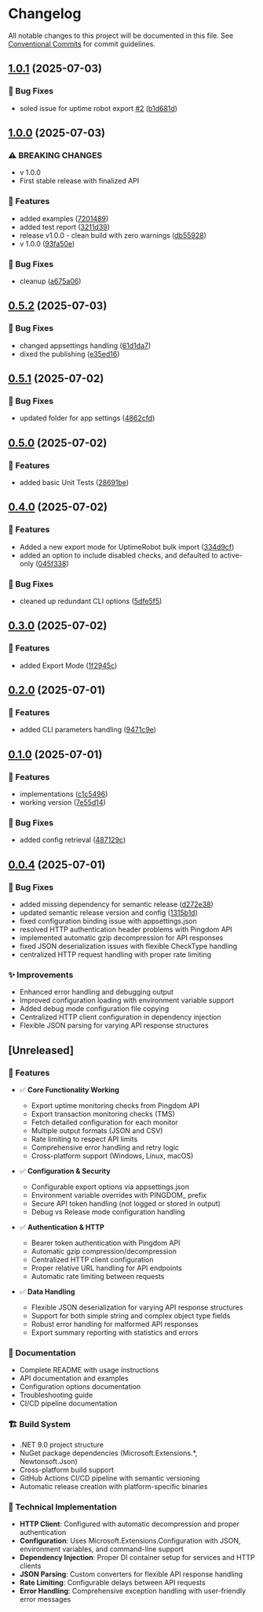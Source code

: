 # Changelog

All notable changes to this project will be documented in this file. See [Conventional Commits](https://conventionalcommits.org) for commit guidelines.

## [1.0.1](https://github.com/n3wt0n/PingdomExporter/compare/v1.0.0...v1.0.1) (2025-07-03)

### 🐛 Bug Fixes

* soled issue for uptime robot export [#2](https://github.com/n3wt0n/PingdomExporter/issues/2) ([b1d681d](https://github.com/n3wt0n/PingdomExporter/commit/b1d681de5e598a0bf4109c58971248bf7a08aeff))

## [1.0.0](https://github.com/n3wt0n/PingdomExporter/compare/v0.5.2...v1.0.0) (2025-07-03)

### ⚠ BREAKING CHANGES

* v 1.0.0
* First stable release with finalized API

### 🚀 Features

* added examples ([7201489](https://github.com/n3wt0n/PingdomExporter/commit/72014891985da14d0496b97dc8912cb35612fc5c))
* added test report ([3211d39](https://github.com/n3wt0n/PingdomExporter/commit/3211d39ca0d204c8948434dae47df87db7cda50f))
* release v1.0.0 - clean build with zero warnings ([db55928](https://github.com/n3wt0n/PingdomExporter/commit/db55928363d3b5ce4b4895af9f99e6f587c0d713))
* v 1.0.0 ([93fa50e](https://github.com/n3wt0n/PingdomExporter/commit/93fa50ecc706b9150e2104dd4c2a0ea4e63f34cc))

### 🐛 Bug Fixes

* cleanup ([a675a06](https://github.com/n3wt0n/PingdomExporter/commit/a675a0665b10704238e4626e7691f2141d9250a0))

## [0.5.2](https://github.com/n3wt0n/PingdomExporter/compare/v0.5.1...v0.5.2) (2025-07-03)

### 🐛 Bug Fixes

* changed appsettings handling ([61d1da7](https://github.com/n3wt0n/PingdomExporter/commit/61d1da755486d98698ac82979637ebeb702fa36a))
* dixed the publishing ([e35ed16](https://github.com/n3wt0n/PingdomExporter/commit/e35ed1693abb946fcb21975fb75d9918c320dfad))

## [0.5.1](https://github.com/n3wt0n/PingdomExporter/compare/v0.5.0...v0.5.1) (2025-07-02)

### 🐛 Bug Fixes

* updated folder for app settings ([4862cfd](https://github.com/n3wt0n/PingdomExporter/commit/4862cfd073ec3ec4e676f15a3efd5a5a283f2ca2))

## [0.5.0](https://github.com/n3wt0n/PingdomExporter/compare/v0.4.0...v0.5.0) (2025-07-02)

### 🚀 Features

* added basic Unit Tests ([28691be](https://github.com/n3wt0n/PingdomExporter/commit/28691be1b34eb8e757552ab42e2245920eb0ba27))

## [0.4.0](https://github.com/n3wt0n/PingdomExporter/compare/v0.3.0...v0.4.0) (2025-07-02)

### 🚀 Features

* Added a new export mode for UptimeRobot bulk import ([334d9cf](https://github.com/n3wt0n/PingdomExporter/commit/334d9cff7a9dd6d96f1c8b0fd1ede3b6736c3bdb))
* added an option to include disabled checks, and defaulted to active-only ([045f338](https://github.com/n3wt0n/PingdomExporter/commit/045f33829b2a7904d14ddb461fbc679809ddf7b9))

### 🐛 Bug Fixes

* cleaned up redundant CLI options ([5dfe5f5](https://github.com/n3wt0n/PingdomExporter/commit/5dfe5f510132178c2d8c94010e5d89bf441c80a5))

## [0.3.0](https://github.com/n3wt0n/PingdomExporter/compare/v0.2.0...v0.3.0) (2025-07-02)

### 🚀 Features

* added Export Mode ([1f2945c](https://github.com/n3wt0n/PingdomExporter/commit/1f2945c81d528232affa22faa946868a228d1b43))

## [0.2.0](https://github.com/n3wt0n/PingdomExporter/compare/v0.1.0...v0.2.0) (2025-07-01)

### 🚀 Features

* added CLI parameters handling ([9471c9e](https://github.com/n3wt0n/PingdomExporter/commit/9471c9efee10b36de24c8dcd8a31b66a847cc1a5))

## [0.1.0](https://github.com/n3wt0n/PingdomExporter/compare/v0.0.4...v0.1.0) (2025-07-01)

### 🚀 Features

* implementations ([c1c5496](https://github.com/n3wt0n/PingdomExporter/commit/c1c5496bd2b110f52053800d4686327b6345620f))
* working version ([7e55d14](https://github.com/n3wt0n/PingdomExporter/commit/7e55d1452c8e3ffa9f130736c0be185ef90a23a3))

### 🐛 Bug Fixes

* added config retrieval ([487129c](https://github.com/n3wt0n/PingdomExporter/commit/487129c1e252320d2b4ada37a3608d19de3d3f87))

## [0.0.4](https://github.com/n3wt0n/PingdomExporter/compare/v0.0.3...v0.0.4) (2025-07-01)

### 🐛 Bug Fixes

* added missing dependency for semantic release ([d272e38](https://github.com/n3wt0n/PingdomExporter/commit/d272e38cc6ea4b4c68a36bd7a514523c09497685))
* updated semantic release version and config ([1315b1d](https://github.com/n3wt0n/PingdomExporter/commit/1315b1da83cd7f77947a30e114f8701a751b2e73))
* fixed configuration binding issue with appsettings.json
* resolved HTTP authentication header problems with Pingdom API
* implemented automatic gzip decompression for API responses
* fixed JSON deserialization issues with flexible CheckType handling
* centralized HTTP request handling with proper rate limiting

### ✨ Improvements

* Enhanced error handling and debugging output
* Improved configuration loading with environment variable support
* Added debug mode configuration file copying
* Centralized HTTP client configuration in dependency injection
* Flexible JSON parsing for varying API response structures

## [Unreleased]

### 🚀 Features

- ✅ **Core Functionality Working**
  - Export uptime monitoring checks from Pingdom API
  - Export transaction monitoring checks (TMS) 
  - Fetch detailed configuration for each monitor
  - Multiple output formats (JSON and CSV)
  - Rate limiting to respect API limits
  - Comprehensive error handling and retry logic
  - Cross-platform support (Windows, Linux, macOS)

- ✅ **Configuration & Security**
  - Configurable export options via appsettings.json
  - Environment variable overrides with PINGDOM_ prefix
  - Secure API token handling (not logged or stored in output)
  - Debug vs Release mode configuration handling

- ✅ **Authentication & HTTP**
  - Bearer token authentication with Pingdom API
  - Automatic gzip compression/decompression
  - Centralized HTTP client configuration
  - Proper relative URL handling for API endpoints
  - Automatic rate limiting between requests

- ✅ **Data Handling**
  - Flexible JSON deserialization for varying API response structures
  - Support for both simple string and complex object type fields
  - Robust error handling for malformed API responses
  - Export summary reporting with statistics and errors

### 📖 Documentation

- Complete README with usage instructions
- API documentation and examples  
- Configuration options documentation
- Troubleshooting guide
- CI/CD pipeline documentation

### 🏗️ Build System

- .NET 9.0 project structure
- NuGet package dependencies (Microsoft.Extensions.*, Newtonsoft.Json)
- Cross-platform build support
- GitHub Actions CI/CD pipeline with semantic versioning
- Automatic release creation with platform-specific binaries

### 🔧 Technical Implementation

- **HTTP Client**: Configured with automatic decompression and proper authentication
- **Configuration**: Uses Microsoft.Extensions.Configuration with JSON, environment variables, and command-line support
- **Dependency Injection**: Proper DI container setup for services and HTTP clients
- **JSON Parsing**: Custom converters for flexible API response handling
- **Rate Limiting**: Configurable delays between API requests
- **Error Handling**: Comprehensive exception handling with user-friendly error messages
